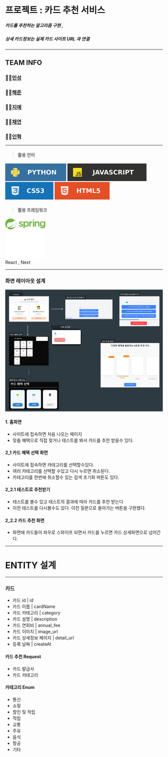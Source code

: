 프로젝트 : 카드 추천 서비스
=========
##### 카드를 추천하는 알고리즘 구현 , 
##### 상세 카드정보는 실제 카드 사이트 URL 과 연결
***
## TEAM INFO
  ### 🧑‍💻[민성](https://github.com/k800712)
  ### 🧑‍💻[해준](https://github.com/gowns12)
  ### 🧑‍💻[지예](https://github.com/jun045)
  ### 🧑‍💻[채연](https://github.com/lch0208)
  ### 🧑‍💻[인혁](https://github.com/booungyi)    
***

  > #### 활용 언어 ####
![PYTHON.svg](logoicon/PYTHON.svg)
![JAVA_Script.svg](logoicon/JAVA_Script.svg)
![CSS3.svg](logoicon/CSS3.svg)
![HTML5.svg](logoicon/HTML5.svg)
  > #### 활용 프레임워크 ####
![SPRING.svg](logoicon/SPRING.svg)   
React , Next
***
### 화면 레이아웃 설계 ###
![layout.png](logoicon/layout.png)

#### 1. 홈화면  
- 사이트에 접속하면 처음 나오는 페이지
- 맞춤 혜택으로 직접 찾거나 테스트를 봐서 카드를 추천 받을수 있다.
#### 2_1 카드 혜택 선택 화면
- 사이트에 접속하면 카테고리를 선택할수있다.
- 여러 카테고리를 선택할 수있고 다시 누르면 취소된다.
- 카테고리를 한번에 취소할수 있는 검색 초기화 버튼도 있다.
#### 2_2.1 테스트로 추천받기
- 테스트를 볼수 있고 테스트의 결과에 따라 카드를 추천 받는다
- 이전 테스트를 다시볼수도 있다. 이전 질문으로 돌아가는 버튼을 구현했다.
#### 2_2.2 카드 추천 화면
- 화면에 카드들이 좌우로 스와이프 되면서 카드를 누르면 카드 상세화면으로 넘어간다.
***
ENTITY 설계
===
***
### 카드
  - 카드 id | id
  - 카드 이름 | cardName
  - 카드 카테고리 | category
  - 카드 설명 | description
  - 카드 연회비 | annual_fee
  - 카드 이미지 | image_url
  - 카드 상세정보 페이지 | detail_url
  - 등록 날짜 | createAt
#### 카드 추천 Request
- 카드 발급사
- 카드 카테고리
#### 카테고리 Enum 
  - 통신
  - 쇼핑
  - 할인 및 적립
  - 적립
  - 교통
  - 주유
  - 음식
  - 항공
  - 기타 

